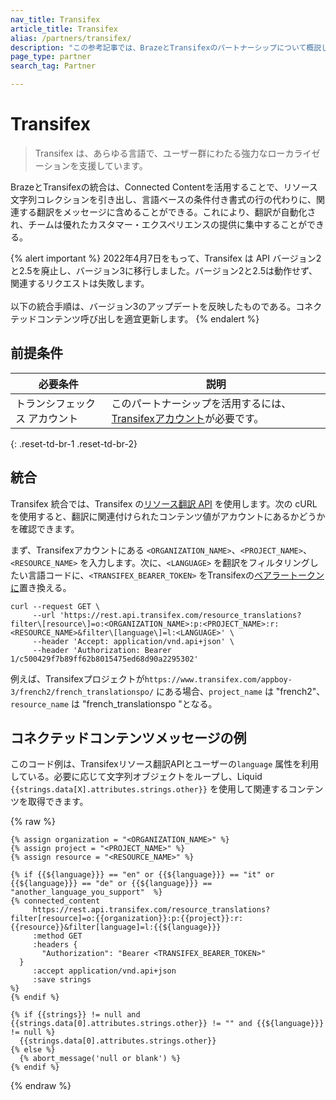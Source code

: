 ```yaml
---
nav_title: Transifex
article_title: Transifex
alias: /partners/transifex/
description: "この参考記事では、BrazeとTransifexのパートナーシップについて概説している。Transifexは、ローカリゼーション・プラットフォームであり、翻訳を自動化することで、チームを優れた顧客体験の提供に集中させることを可能にする。"
page_type: partner
search_tag: Partner

---
```


# Transifex

> Transifex は、あらゆる言語で、ユーザー群にわたる強力なローカライゼーションを支援しています。

BrazeとTransifexの統合は、Connected Contentを活用することで、リソース文字列コレクションを引き出し、言語ベースの条件付き書式の行の代わりに、関連する翻訳をメッセージに含めることができる。これにより、翻訳が自動化され、チームは優れたカスタマー・エクスペリエンスの提供に集中することができる。

{% alert important %}
2022年4月7日をもって、Transifex は API バージョン2と2.5を廃止し、バージョン3に移行しました。バージョン2と2.5は動作せず、関連するリクエストは失敗します。<br><br>以下の統合手順は、バージョン3のアップデートを反映したものである。コネクテッドコンテンツ呼び出しを適宜更新します。
{% endalert %}

## 前提条件

| 必要条件| 説明|
| ---| ---|
|トランシフェックス アカウント | このパートナーシップを活用するには、[Transifexアカウント](https://www.transifex.com/signin/)が必要です。 |
{: .reset-td-br-1 .reset-td-br-2}

## 統合

Transifex 統合では、Transifex の[リソース翻訳 API](https://developers.transifex.com/reference/get_resource-translations) を使用します。次の cURL を使用すると、翻訳に関連付けられたコンテンツ値がアカウントにあるかどうかを確認できます。 

まず、Transifexアカウントにある `<ORGANIZATION_NAME>`、`<PROJECT_NAME>`、`<RESOURCE_NAME>` を入力します。次に、`<LANGUAGE>` を翻訳をフィルタリングしたい言語コードに、`<TRANSIFEX_BEARER_TOKEN>` をTransifexの[ベアラートークンに](https://developers.transifex.com/reference/api-authentication)置き換える。

```
curl --request GET \
     --url 'https://rest.api.transifex.com/resource_translations?filter\[resource\]=o:<ORGANIZATION_NAME>:p:<PROJECT_NAME>:r:<RESOURCE_NAME>&filter\[language\]=l:<LANGUAGE>' \
     --header 'Accept: application/vnd.api+json' \
     --header 'Authorization: Bearer 1/c500429f7b89ff62b8015475ed68d90a2295302'
```

例えば、Transifexプロジェクトが`https://www.transifex.com/appboy-3/french2/french_translationspo/` にある場合、`project_name` は "french2"、`resource_name` は "french_translationspo "となる。

## コネクテッドコンテンツメッセージの例

このコード例は、Transifexリソース翻訳APIとユーザーの`language` 属性を利用している。必要に応じて文字列オブジェクトをループし、Liquid `{{strings.data[X].attributes.strings.other}}` を使用して関連するコンテンツを取得できます。

{% raw %}
```
{% assign organization = "<ORGANIZATION_NAME>" %}
{% assign project = "<PROJECT_NAME>" %}
{% assign resource = "<RESOURCE_NAME>" %}

{% if {{${language}}} == "en" or {{${language}}} == "it" or {{${language}}} == "de" or {{${language}}} == "another_language_you_support"  %}
{% connected_content
     https://rest.api.transifex.com/resource_translations?filter[resource]=o:{{organization}}:p:{{project}}:r:{{resource}}&filter[language]=l:{{${language}}}
     :method GET
     :headers {
       "Authorization": "Bearer <TRANSIFEX_BEARER_TOKEN>"
  }
     :accept application/vnd.api+json
     :save strings
%}
{% endif %}

{% if {{strings}} != null and {{strings.data[0].attributes.strings.other}} != "" and {{${language}}} != null %}
  {{strings.data[0].attributes.strings.other}}
{% else %}
  {% abort_message('null or blank') %}
{% endif %}
```
{% endraw %}

[16]: [success@braze.com](mailto:success@braze.com)
[31]: https://docs.transifex.com/api/translation-strings